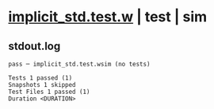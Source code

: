 # [implicit_std.test.w](../../../../../examples/tests/valid/implicit_std.test.w) | test | sim

## stdout.log
```log
pass ─ implicit_std.test.wsim (no tests)

Tests 1 passed (1)
Snapshots 1 skipped
Test Files 1 passed (1)
Duration <DURATION>
```

